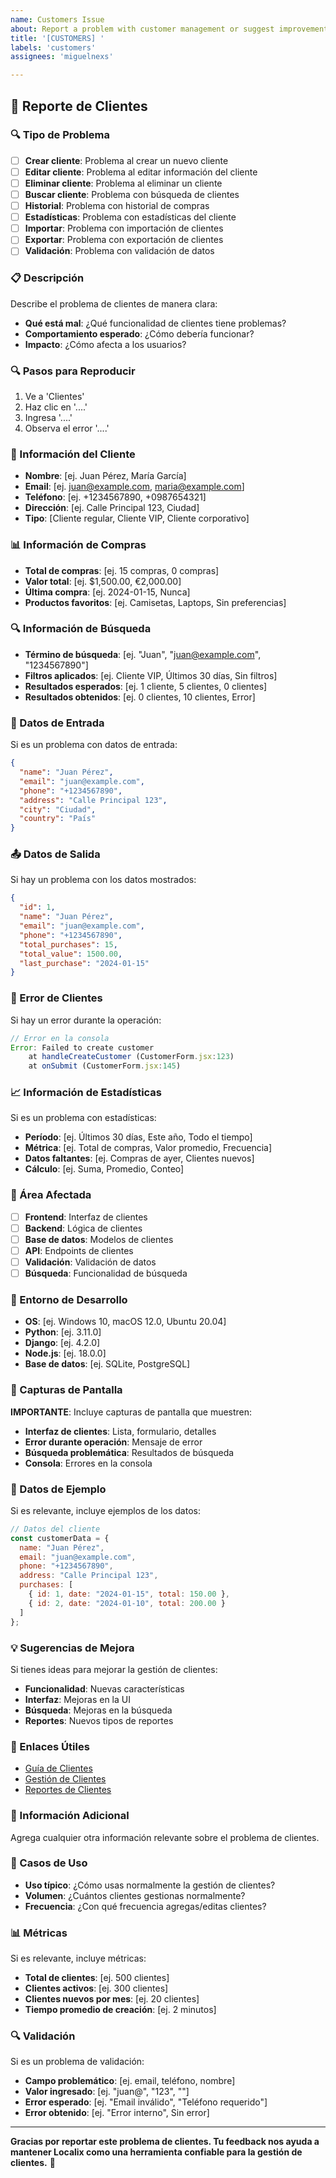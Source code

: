 ```yaml
---
name: Customers Issue
about: Report a problem with customer management or suggest improvements
title: '[CUSTOMERS] '
labels: 'customers'
assignees: 'miguelnexs'

---
```


## 👥 Reporte de Clientes

### 🔍 Tipo de Problema

- [ ] **Crear cliente**: Problema al crear un nuevo cliente
- [ ] **Editar cliente**: Problema al editar información del cliente
- [ ] **Eliminar cliente**: Problema al eliminar un cliente
- [ ] **Buscar cliente**: Problema con búsqueda de clientes
- [ ] **Historial**: Problema con historial de compras
- [ ] **Estadísticas**: Problema con estadísticas del cliente
- [ ] **Importar**: Problema con importación de clientes
- [ ] **Exportar**: Problema con exportación de clientes
- [ ] **Validación**: Problema con validación de datos

### 📋 Descripción

Describe el problema de clientes de manera clara:

- **Qué está mal**: ¿Qué funcionalidad de clientes tiene problemas?
- **Comportamiento esperado**: ¿Cómo debería funcionar?
- **Impacto**: ¿Cómo afecta a los usuarios?

### 🔍 Pasos para Reproducir

1. Ve a 'Clientes'
2. Haz clic en '....'
3. Ingresa '....'
4. Observa el error '....'

### 👤 Información del Cliente

- **Nombre**: [ej. Juan Pérez, María García]
- **Email**: [ej. juan@example.com, maria@example.com]
- **Teléfono**: [ej. +1234567890, +0987654321]
- **Dirección**: [ej. Calle Principal 123, Ciudad]
- **Tipo**: [Cliente regular, Cliente VIP, Cliente corporativo]

### 📊 Información de Compras

- **Total de compras**: [ej. 15 compras, 0 compras]
- **Valor total**: [ej. $1,500.00, €2,000.00]
- **Última compra**: [ej. 2024-01-15, Nunca]
- **Productos favoritos**: [ej. Camisetas, Laptops, Sin preferencias]

### 🔍 Información de Búsqueda

- **Término de búsqueda**: [ej. "Juan", "juan@example.com", "1234567890"]
- **Filtros aplicados**: [ej. Cliente VIP, Últimos 30 días, Sin filtros]
- **Resultados esperados**: [ej. 1 cliente, 5 clientes, 0 clientes]
- **Resultados obtenidos**: [ej. 0 clientes, 10 clientes, Error]

### 📝 Datos de Entrada

Si es un problema con datos de entrada:

```json
{
  "name": "Juan Pérez",
  "email": "juan@example.com",
  "phone": "+1234567890",
  "address": "Calle Principal 123",
  "city": "Ciudad",
  "country": "País"
}
```

### 📤 Datos de Salida

Si hay un problema con los datos mostrados:

```json
{
  "id": 1,
  "name": "Juan Pérez",
  "email": "juan@example.com",
  "phone": "+1234567890",
  "total_purchases": 15,
  "total_value": 1500.00,
  "last_purchase": "2024-01-15"
}
```

### 🐛 Error de Clientes

Si hay un error durante la operación:

```javascript
// Error en la consola
Error: Failed to create customer
    at handleCreateCustomer (CustomerForm.jsx:123)
    at onSubmit (CustomerForm.jsx:145)
```

### 📈 Información de Estadísticas

Si es un problema con estadísticas:

- **Período**: [ej. Últimos 30 días, Este año, Todo el tiempo]
- **Métrica**: [ej. Total de compras, Valor promedio, Frecuencia]
- **Datos faltantes**: [ej. Compras de ayer, Clientes nuevos]
- **Cálculo**: [ej. Suma, Promedio, Conteo]

### 🎯 Área Afectada

- [ ] **Frontend**: Interfaz de clientes
- [ ] **Backend**: Lógica de clientes
- [ ] **Base de datos**: Modelos de clientes
- [ ] **API**: Endpoints de clientes
- [ ] **Validación**: Validación de datos
- [ ] **Búsqueda**: Funcionalidad de búsqueda

### 🔧 Entorno de Desarrollo

- **OS**: [ej. Windows 10, macOS 12.0, Ubuntu 20.04]
- **Python**: [ej. 3.11.0]
- **Django**: [ej. 4.2.0]
- **Node.js**: [ej. 18.0.0]
- **Base de datos**: [ej. SQLite, PostgreSQL]

### 📸 Capturas de Pantalla

**IMPORTANTE**: Incluye capturas de pantalla que muestren:

- **Interfaz de clientes**: Lista, formulario, detalles
- **Error durante operación**: Mensaje de error
- **Búsqueda problemática**: Resultados de búsqueda
- **Consola**: Errores en la consola

### 📝 Datos de Ejemplo

Si es relevante, incluye ejemplos de los datos:

```javascript
// Datos del cliente
const customerData = {
  name: "Juan Pérez",
  email: "juan@example.com",
  phone: "+1234567890",
  address: "Calle Principal 123",
  purchases: [
    { id: 1, date: "2024-01-15", total: 150.00 },
    { id: 2, date: "2024-01-10", total: 200.00 }
  ]
};
```

### 💡 Sugerencias de Mejora

Si tienes ideas para mejorar la gestión de clientes:

- **Funcionalidad**: Nuevas características
- **Interfaz**: Mejoras en la UI
- **Búsqueda**: Mejoras en la búsqueda
- **Reportes**: Nuevos tipos de reportes

### 🔗 Enlaces Útiles

- [Guía de Clientes](https://github.com/miguelnexs/localix/wiki/customers)
- [Gestión de Clientes](https://github.com/miguelnexs/localix/wiki/customer-management)
- [Reportes de Clientes](https://github.com/miguelnexs/localix/wiki/customer-reports)

### 📝 Información Adicional

Agrega cualquier otra información relevante sobre el problema de clientes.

### 🎯 Casos de Uso

- **Uso típico**: ¿Cómo usas normalmente la gestión de clientes?
- **Volumen**: ¿Cuántos clientes gestionas normalmente?
- **Frecuencia**: ¿Con qué frecuencia agregas/editas clientes?

### 📊 Métricas

Si es relevante, incluye métricas:

- **Total de clientes**: [ej. 500 clientes]
- **Clientes activos**: [ej. 300 clientes]
- **Clientes nuevos por mes**: [ej. 20 clientes]
- **Tiempo promedio de creación**: [ej. 2 minutos]

### 🔍 Validación

Si es un problema de validación:

- **Campo problemático**: [ej. email, teléfono, nombre]
- **Valor ingresado**: [ej. "juan@", "123", ""]
- **Error esperado**: [ej. "Email inválido", "Teléfono requerido"]
- **Error obtenido**: [ej. "Error interno", Sin error]

---

**Gracias por reportar este problema de clientes. Tu feedback nos ayuda a mantener Localix como una herramienta confiable para la gestión de clientes.** 👥
